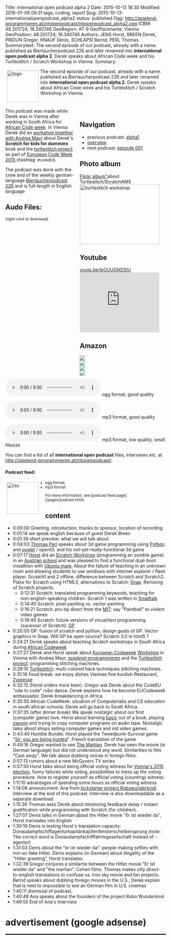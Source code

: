 Title: international open podcast alpha 2
Date: 2015-10-13 18:30
Modified: 2016-01-08 09:31
tags: coding, report
Slug: 2015-10-13-internationalopenpodcast_alpha2
status: published
Ogg: http://spielend-programmieren.at/intopenpodcast/intopenpodcast_alpha2.ogg
ICBM: 48.201724, 16.340746
GeoRegion: AT-9
GeoPlacename: Vienna
GeoPosition: 48.201724; 16.340746
Authors: JENS Horst, BREEN Derek, PRIDUN Gregor, KNAUF Denis, SCHLAPSI Bernd, PERL Thomas
Summarytext: The second episode of our podcast, already with a name. published as Biertaucherpodcast 226 and later renamed into **international open podcast alpha 2**. Derek speaks about African Code week and his Turtlestitch / Scratch Workshop in Vienna.
Summary: <div style="float: left; padding:5px"><img src="/images/international-open-podcast-logo.png" width="100" alt="logo"></div> The second episode of our podcast, already with a name. published as Biertaucherpodcast 226 and later renamed into **international open podcast alpha 2**. Derek speaks about African Code week and his Turtlestitch / Scratch Workshop in Vienna.<div style="clear:both;"></div> 



<div style="float:right; margin: 5px; padding: 5px; width:260px;">
<h2>Navigation</h2>
<ul>
<li>previous podcast: <a href="/2015-08-25-internationalopenpodcast_alpha1.html">alpha1</a></li>
<li><a href="/category/podcast.html">overview</a></li>
<li>next podcast: <a href="/2015-10-20-internationalopenpodcast_episode_001.html">episode 001</a></li>
</ul>
<h2>Photo album</h2>
<a href="https://flic.kr/s/aHskn46WwW">Flickr album"</a>about Turtlestitch/ScratchAMS<br>
<a data-flickr-embed="true"  href="https://www.flickr.com/photos/horstjens/albums/72157659719358322" title="turtlestitch workshop"><img src="https://farm6.staticflickr.com/5679/21919091560_3fa0466cc3_b.jpg" width="250" height="188" alt="turtlestitch workshop"></a><script async src="//embedr.flickr.com/assets/client-code.js" charset="utf-8"></script>
<h2>Youtube</h2>
<a href="https://youtu.be/zSbeZT1BLLE">youtu.be/ieGUUGM2SIU</a><br>
<iframe width="250" height="188" src="https://www.youtube.com/embed/ieGUUGM2SIU" frameborder="0" allowfullscreen></iframe>
<h2>Amazon</h2>
<div><a href="http://www.amazon.de/gp/product/0091956137/ref=as_li_tl?ie=UTF8&camp=1638&creative=19454&creativeASIN=0091956137&linkCode=as2&tag=spielendprogr-21"><img border="0" src="http://ws-eu.amazon-adsystem.com/widgets/q?_encoding=UTF8&ASIN=0091956137&Format=_SL160_&ID=AsinImage&MarketPlace=DE&ServiceVersion=20070822&WS=1&tag=spielendprogr-21" ></a><img src="http://ir-de.amazon-adsystem.com/e/ir?t=spielendprogr-21&l=as2&o=3&a=0091956137" width="1" height="1" border="0" alt="Amazon" style="border:none !important; margin:0px !important;" /><br>
<a href="http://www.amazon.de/gp/product/B007IZ419G/ref=as_li_tl?ie=UTF8&camp=1638&creative=19454&creativeASIN=B007IZ419G&linkCode=as2&tag=spielendprogr-21"><img border="0" src="http://ws-eu.amazon-adsystem.com/widgets/q?_encoding=UTF8&ASIN=B007IZ419G&Format=_SL160_&ID=AsinImage&MarketPlace=DE&ServiceVersion=20070822&WS=1&tag=spielendprogr-21" ></a><img src="http://ir-de.amazon-adsystem.com/e/ir?t=spielendprogr-21&l=as2&o=3&a=B007IZ419G" width="1" height="1" border="0" alt="Amazon" style="border:none !important; margin:0px !important;" /><br>
<a href="http://www.amazon.de/gp/product/B00O9UMXP2/ref=as_li_tl?ie=UTF8&camp=1638&creative=19454&creativeASIN=B00O9UMXP2&linkCode=as2&tag=spielendprogr-21"><img border="0" src="http://ws-eu.amazon-adsystem.com/widgets/q?_encoding=UTF8&ASIN=B00O9UMXP2&Format=_SL160_&ID=AsinImage&MarketPlace=DE&ServiceVersion=20070822&WS=1&tag=spielendprogr-21" ></a><img src="http://ir-de.amazon-adsystem.com/e/ir?t=spielendprogr-21&l=as2&o=3&a=B00O9UMXP2" width="1" height="1" border="0" alt="Amazon" style="border:none !important; margin:0px !important;" /><br>
<a href="http://www.amazon.de/gp/product/3404173384/ref=as_li_tl?ie=UTF8&camp=1638&creative=19454&creativeASIN=3404173384&linkCode=as2&tag=spielendprogr-21"><img border="0" src="http://ws-eu.amazon-adsystem.com/widgets/q?_encoding=UTF8&ASIN=3404173384&Format=_SL160_&ID=AsinImage&MarketPlace=DE&ServiceVersion=20070822&WS=1&tag=spielendprogr-21" ></a><img src="http://ir-de.amazon-adsystem.com/e/ir?t=spielendprogr-21&l=as2&o=3&a=3404173384" width="1" height="1" border="0" alt="Amazon" style="border:none !important; margin:0px !important;" /></div>
</div>


This podcast was made while Derek was in Vienna after working in South Africa for [African Code week](http://www.africacodeweek.org/). In Vienna Derek did an [workshop together with Andrea Mayr](http://spielend-programmieren.at/blog/20151021_kursleben.html) about Derek's **Scratch for kids for dummies** book and the [turtlestitch project](http://www.stitchcode.com/) as part of [European Code Week 2015](http://codeweek.eu/) (hashtag: `#codeEU`). 

The podcast was done with the crew and of the weekly german-language [Biertaucherpodcast 226](http://spielend-programmieren.at/de:podcast:biertaucher:2015:226) and is full-length in English language


## Audo Files:

<small>(right-click to download)</small>

<audio src="http://spielend-programmieren.at/intopenpodcast/intopenpodcast_alpha2.ogg" controls="controls"></audio> ogg format, good quality

<audio src="http://spielend-programmieren.at/intopenpodcast/intopenpodcast_alpha2.mp3" controls="controls"></audio> mp3 format, good quality

<audio src="http://spielend-programmieren.at/intopenpodcast/intopenpodcast_alpha2_32kbps.mp3" controls="controls"></audio> mp3 format, low quality, small filesize

You can find a list of all **international open podcast** files, interviews etc. at <http://spielend-programmieren.at/intopenpodcast/>.

#### Podcast feed:
<div style="float:left; padding:5px; margin-right:15px;"><img src="/images/rss.png" alt="rss" width="100"></div>
<small>
<ul>
  <li>ogg format: <http://spielend-programmieren.at/intopenpodcastogg.xml></li>
  <li>mp3 format: <http://spielend-programmieren.at/intopenpodcast.xml></li>
</ul>
For more information, see [podcast feed page](/pages/podcast.html).
</small>


## content

  * 0:00:00 Greeting, introduction, thanks to sponsor, location of recording
  * 0:01:14 we speak english because of guest Derek Breen
  * 0:01:39 short preview: what we will talk about
  * 0:04:03 <a href="https://thp.io/">Thomas Perl</a> speaks about 3d game programming using <a href="http://pyhton.org">Python</a> and <a href="https://bitbucket.org/pyglet/pyglet/wiki/Home">pyglet</a> / openGL and his not-yet-really-functional 3d game
  * 0:07:17 <a href="http://spielend-programmieren.at">Horst</a> did an <a href="https://scratch.mit.edu/">Scratch-Workshop</a> (programming an zombie game) in an <a href="http://www.evangelischesgymnasium.at/">Austrian school</a> and was pleased to find a functional dual-boot installtion with  <a href="https://ubuntu-mate.org/">Ubuntu mate</a>. About the failure of teaching in an unknown room and allowing students to use windows with internet explorer / flash player. Scratch1 and 2 offline, difference between Scratch and Scratch2. Plans for Scratch using HTML5, alternatives to Scratch: <a href="http://snap.berkeley.edu/">Snap</a>. Remixing of Scratch projects.
    * 0:12:31 Scratch: translated programming keywords, teaching for non-english-speaking children. Scratch 1 was written in <a href="https://en.wikipedia.org/wiki/Smalltalk">Smalltalk</a>
    * 0:14:40 Scratch: pixel painting vs. vector painting
    * 0:16:21 Scratch: pro-tip direct from the <a href="http://web.mit.edu/">MIT</a>: say "Paintball" to violent video games
    * 0:18:40 Scratch: future versions of visual/text programming (sucessor of Scratch): <a href="http://www.scratch2015ams.org/gp-a-scratch-like-language-for-applications/">GP</a>
  * 0:20:00 GP: fusion of scratch and python, design goals of GP. Vector graphics in Snap. Will GP be open source? Scratch 3.0 in html5 ?
  * 0:24:21 Derek speaks about teaching Scratch workshops in South Africa during <a href="http://www.africacodeweek.org/">African Codeweek</a>
  * 0:27:27 Derek and Horst speak about <a href="http://codeweek.eu/">European Codeweek</a> <a href="http://www.stitchcode.com/2015/09/21/codeweek-scratch-und-turtlestitch-prasentation-in-wien/">Workshop</a> in Vienna with Andrea Mayr, <a href="http://spielend-programmieren.at">spielend-programmieren</a> and the <a href="http://www.turtlestitch.org/">Turtlestitch project</a>: programming stitching machines.
  * 0:29:10 <a href="http://www.turtlestitch.org/">Turtlestitch</a>: multi-colored hack techniques stitching machines.
  * 0:31:16 Food break: we enjoy dishes Viennas fine kurdish Restaurant, <a href="http://zypresse.at">Zypresse</a>
  * 0:32:12 (Horst orders more beer). Gregor ask Derek about the CodeEU "ode to code" robo dance. Derek explains how he become EUCodeweek ambassador. Derek breakdancing in Africa
  * 0:35:50 African CodeWeek: situation of Computerlabs and CS education in south african schools. Derek will go back to South Africa.
  * 0:37:35 (after dinner break) We speak nostalgic about our first (computer game) love. Horst about learning <a href="https://en.wikipedia.org/wiki/BASIC">basic</a> out of a book, playing <a href="https://en.wikipedia.org/wiki/Zaxxon">zaxxon</a> and trying to copy computer programs on audio tape. Nostalgic talks about shops selling computer games and old video games.
  * 0:43:40 Humble Bundle: Horst played the Tweedpunk-Survival game "<a href="http://www.big-robot.com/">Sir, you are being hunted</a>". French translation of the game
  * 0:49:16 Gregor wanted to see <a href="http://www.amazon.de/gp/product/0091956137/ref=as_li_tl?ie=UTF8&camp=1638&creative=19454&creativeASIN=0091956137&linkCode=as2&tag=spielendprogr-21">The Martian</a>. Derek has seen the movie (in German language) but did not understood any word. Similarities to film "Cast away". We talk about dubbing voices in foreign films.
  * 0:57:13 rumors about a new McGyvers TV series
  * 0:57:50 Horst talks about being official voting witness for <a href="https://www.wien.gv.at/politik/wahlen/grbv/2015/index.html">Vienna's 2015 election</a>, funny failures while voting, possibilities to mess up the voting procedure. How to register yourself as official voting (counting) witness.
  * 1:11:10 advantages of spending some hours as official voting witness
  * 1:14:06 announcment: Ana from <a href="https://www.kickstarter.com/projects/startrobo/robo-wunderkind-a-programmable-robot-for-kids-of-a">kickstarter project Robowunderkind</a>. Interview at the end of this podcast. Interview is also downloadable as a seperate download 
  * 1:15:36 Thomas asks Derek about minimzing feedback delay / instant gratification while programming with Scratch (for children).
  * 1:27:07 Denis talks in German about the Hitler movie "Er ist wieder da", Horst translates into English
  * 1:30:19 Denis is testing Horst's translation capacity: Donaudampfschiffagenturkapitänkajütenfensterscheibensprung (note: The correct word is Donaudampfschifffahrtsgesellschaft instead of -agentur)
  * 1:31:03 Denis about the "er ist wieder da": people making selfies with not-so-fake Hitler. Denis explains (in German) about illegality of the "Hitler greeting", Horst translates.
  * 1:32:39 Gregor conjures a similartie between the Hitler movie "Er ist wieder da" and "the martian". Cohen films. Thomas makes silly direct-to-english translations to confuse us. Iron sky movie and fan projects. Bernd speaks about dubbing foreign movies in the U.S., Derek explain that is next to impossible to see an German film in U.S. cinemas
  * 1:40:11 dismissal of podcast, 
  * 1:40:48 Ana speaks about the founders of the project Robo Wunderkind
  * 1:49:55 End of Ana's Interview


# advertisement (google adsense)

<hr style="height: 3px;">

<script async src="//pagead2.googlesyndication.com/pagead/js/adsbygoogle.js"></script>
<!-- intopenmag-unten -->
<ins class="adsbygoogle"
     style="display:inline-block;width:728px;height:90px"
     data-ad-client="ca-pub-3535173094498375"
     data-ad-slot="7210184316"></ins>
<script>
(adsbygoogle = window.adsbygoogle || []).push({});
</script>

